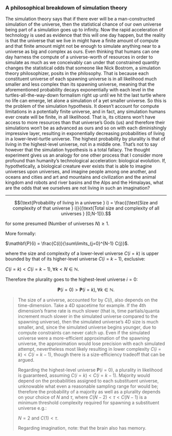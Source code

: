 ### A philosophical breakdown of simulation theory

The simulation theory says that if there ever will be a man-constructed simulation of the universe, then the statistical chance of our own universe being part of a simulation goes up to infinity. Now the rapid acceleration of technology is used as evidence that this will one day happen, but the reality is that the universe that we live in might have a finite amount of compute and that finite amount might not be enough to simulate anything near to a universe as big and complex as ours. Even thinking that humans can one day harness the compute of a universe-worth of resources in order to simulate as much as we conceivably can under that constrained quantity changes the statistical odds that someone like Nick Bostrom, a simulation theory philosophizer, posits in the philosophy. That is because each constituent universe of each spawning universe is in all likelihood much smaller and less complex than its spawning universe, meaning that the aforementioned probability decays exponentially with each level in the turtles-all-the-way-down formalism right up until we hit the last turtle where no life can emerge, let alone a simulation of a yet smaller universe. So this is the problem of the simulation hypothesis. It doesn’t account for compute limitations in a potentially finite universe, and in fact, any simulation humans ever create will be finite, in all likelihood. That is, its citizens won’t have access to more resources than that universe’s Gods (us) and therefore their simulations won’t be as advanced as ours and so on with each diminishingly impressive layer, resulting in exponentially decreasing probabilities of living in a lower-level-turtle universe. The highest probability by plurality is that of living in the highest-level universe, not in a middle one. That’s not to say however that the simulation hypothesis is a total fallacy. The thought experiment gives us an analogy for one other process that I consider more profound than humanity’s technological acceleration: biological evolution. If, hypothetically, a biological creature ever exists that is able to imagine universes upon universes, and imagine people among one another, and oceans and cities and art and mountains and civilization and the animal kingdom and robots and river basins and the Alps and the Himalayas, what are the odds that we ourselves are not living in such an imagination?

---

$$(\text{Probability of living in a universe } i) = \frac{(\text{Size and complexity of that universe } i)}{(\text{Total size and complexity of all universes } [0,N-1])}.$$

for some presumed $(\text{Number of universes } N) \geq 1$. 

More formally:

$\mathbf{P}(i) = \frac{C(i)}{\sum\limits_{j=0}^{N-1} C(j)}$. 

where the size and complexity of a lower-level universe $C(i=k)$ is upper bounded by that of its higher-level universe $C(i=k-1)$, exclusive:

$C(i=k) < C(i=k-1), \forall k < N \in \mathbb{N}$. 

Therefore the plurality goes to the highest-level universe $i=0$:

$$\mathbf{P}(i=0) > \mathbf{P} (i=k), \forall k \in \mathbb{N}.$$

> The size of a universe, accounted for by $C(i)$, also depends on the time-dimension. Take a 4D spacetime for example. If the 4th dimension’s frame rate is much slower (that is, time partials/quanta increment much slower in the simulated universe compared to the spawning universe), then the simulated universe’s 4D size is much smaller, and, since the simulated universe begins younger, due to compute constraints can never catch up. Even if the simulated universe were a more-efficient approximation of the spawning universe, the approximation would lose precision with each simulated attempt, nevertheless most likely resulting in lower complexity $C(i=k) < C(i=k-1)$, though there is a size-efficiency tradeoff that can be argued.
>
> Regarding the highest-level universe $\mathbf{P}(i=0)$, a plurality in likelihood is guaranteed, assuming $C(i=k) < C(i=k-1)$. Majority would depend on the probabilities assigned to each substituent universe, unknowable what even a reasonable sampling range for would be; therefore the probability of a majority as well as a plurality depends on your choice of $N$ and $\tau$, where $C(N-2) < \tau < C(N-1)$ is a minimum threshold complexity required for spawning a substituent universe e.g.:
>
> $N=2$ and $C(1) < \tau$.
>
> Regarding imagination, note: that the brain also has memory.
